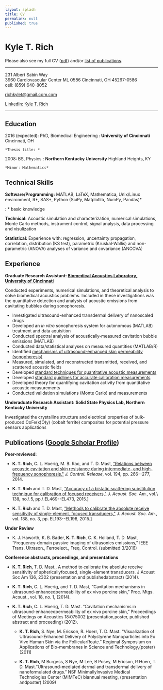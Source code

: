 ```yaml
---
layout: splash
title: CV
permalink: null
published: true
---
```



Kyle T. Rich
============
 Please also see my full CV ([pdf](/images/cv_5.pdf)) and/or
  [list of publications](https://scholar.google.com/citations?hl=en&user=yQ-Tm_oAAAAJ).
  
----------------------------     			
231 Albert Sabin Way                
3960 Cardiovascular Center ML 0586 
Cincinnati, OH 45267-0586           
cell: (859) 640-8052

<richkylet@gmail.com.com>

[LinkedIn: Kyle T. Rich](www.linkedin.com/in/kyletrich)

----------------------------     			

Education
---------

2016 (expected): PhD, Biomedical Engineering
:   **University of Cincinnati**  Cincinnati, OH

    *Thesis title: *

2008: BS, Physics
:   **Northern Kentucky University**  Highland Heights, KY

    *Minor: Mathematics*


Technical Skills
--------------------

   **Software/Programming:** MATLAB, LaTeX, Mathematica, Unix/Linux environment, R\*, SAS\*, Python (SciPy, Matplotlib, NumPy, Pandas)\*  

: \* basic knowledge

   **Technical:**  Acoustic simulation and characterization, numerical simulations, Monte Carlo methods, instrument control, signal analysis, data processing and visulization

   **Statistical:** Experience with: regression, uncertainty propagation, correlation,
distribution (KS test), parametric (Kruskal-Wallis) and non-parametric (ANOVA) analyses of variance and covariance (ANCOVA)


Experience
----------

**Graduate Research Assistant: [Biomedical Acoustics Laboratory, University of Cincinnati](http://med.uc.edu/ultrasound)**

Conducted experiments, numerical simulations, and theoretical analysis to solve biomedical acoustics problems. Included in these investigations was the quantitative detection and analysis of acoustic emissions from cavitating bubbles during sonophoresis. 

* Investigated ultrasound-enhanced transdermal delivery of nanoscaled drugs
* Developed an _in vitro_ sonophoresis system for autonomous (MATLAB) treatment and data aquisition
* Conducted spectral analysis of acoustically-measured cavitation bubble  emissions (MATLAB)
* Conducted data/statistical analyses on measured quantities (MATLAB/R)
* Identified [mechanisms of ultrasound-enhanced skin permeability (sonophoresis)](https://scholar.google.com/citations?view_op=view_citation&hl=en&user=yQ-Tm_oAAAAJ&citation_for_view=yQ-Tm_oAAAAJ:u-x6o8ySG0sC)
* Measured,  simulated, and reconstructed transmitted, received, and scattered acoustic fields 
* Developed [standard techniques for quantitative acoustic measurements](https://scholar.google.com/citations?view_op=view_citation&hl=en&user=yQ-Tm_oAAAAJ&citation_for_view=yQ-Tm_oAAAAJ:u5HHmVD_uO8C) 
* Developed [standard guidlines for accurate calibration measurements](https://scholar.google.com/citations?view_op=view_citation&hl=en&user=yQ-Tm_oAAAAJ&citation_for_view=yQ-Tm_oAAAAJ:2osOgNQ5qMEC)
* Developed theory for quantifying cavitation activity from quantitative acoustic measurements
* Conducted validation simulations (Monte Carlo) and measurements 


**Underaduate Research Assistant: Solid State Physics Lab, Northern Kentucky University**

Investigated the crystalline structure and electrical properties of bulk-produced CoFe(x)O(y) (cobalt ferrite) composites for potential pressure sensors applications
 
 


Publications ([Google Scholar Profile](https://scholar.google.com/citations?hl=en&user=yQ-Tm_oAAAAJ))
----------------------------------------

**Peer-reviewed:**

* **K. T. Rich**, C. L. Hoerig, M. B. Rao, and T. D. Mast, ["Relations between acoustic cavitation and skin resistance during intermediate- and high-frequency sonophoresis,"](https://scholar.google.com/citations?view_op=view_citation&hl=en&user=yQ-Tm_oAAAAJ&citation_for_view=yQ-Tm_oAAAAJ:u-x6o8ySG0sC)  _J. Control. Release_, vol. 194, pp. 266--277, 2014.

* **K. T. Rich** and T. D. Mast, ["Accuracy of a bistatic scattering substitution technique for calibration of focused receivers,"](https://scholar.google.com/citations?view_op=view_citation&hl=en&user=yQ-Tm_oAAAAJ&citation_for_view=yQ-Tm_oAAAAJ:u5HHmVD_uO8C) _J. Acoust. Soc. Am._, vol.\ 138, no.\ 5, pp.\ EL469--EL473, 2015.]

* **K. T. Rich** and T. D. Mast, ["Methods to calibrate the absolute receive sensitivity of single-element, focused transducers,"](https://scholar.google.com/citations?view_op=view_citation&hl=en&user=yQ-Tm_oAAAAJ&citation_for_view=yQ-Tm_oAAAAJ:2osOgNQ5qMEC) _J. Acoust. Soc. Am._, vol. 138, no. 3, pp. EL193--EL198, 2015.]


**Under Review**

* K. J. Haworth, K. B. Bader, **K. T. Rich**, C. K. Holland, T. D. Mast, “Frequency-domain passive imaging of ultrasonics emissions,” IEEE Trans. Ultrason., Ferroelect., Freq. Control. (submitted 3/2016)

**Conference abstracts, proceedings, and presentations**
	
* **K. T. Rich**, T. D. Mast., A method to calibrate the absolute receive sensitivity of sphericallyfocused, single-element transducers. J Acoust Soc Am 136, 2302 (presentation and publishedabstract) (2014).

* **K. T. Rich**, C. L. Hoerig, and T. D. Mast, “Cavitation mechanisms in ultrasound-enhancedpermeability of ex vivo porcine skin,” Proc. Mtgs. Acoust., vol. 18, no. 1, (2014).

* **K. T. Rich**, C. L. Hoerig, T. D. Mast. “Cavitation mechanisms in ultrasound-enhancedpermeability of ex vivo porcine skin,” Proceedings of Meetings on Acoustics 18:075002 (presentation,poster, published abstract and proceeding) (2012).

	* **K. T. Rich**, S. Nye, M. Ericson, R. Hoerr, T. D. Mast. “Visualization of Ultrasound-Enhanced Delivery of Polystyrene Nanoparticles into Ex Vivo Human Skin via the FollicularRoute.” Regional Symposium on Applications of Bio-membranes in Science and Technology,(poster) (2011)

	* **K. T. Rich**, M Burgess, S Nye, M Lee, B Posey, M Ericson, R Hoerr, T. D. Mast.“Ultrasound-mediated dermal and transdermal delivery of nanoformulated drugs.” NSF MinimallyInvasive Medical Technologies Center (MIMTeC) biannual meeting, (presentation andposter) (2009)
